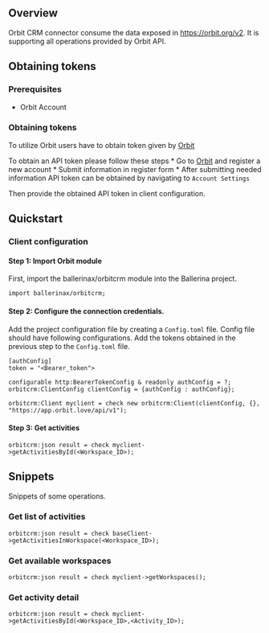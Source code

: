 ## Overview

Orbit CRM connector consume the data exposed in https://orbit.org/v2. It is supporting all operations provided by Orbit API.

## Obtaining tokens

### Prerequisites

- Orbit Account

### Obtaining tokens

To utilize Orbit users have to obtain token given by [Orbit](https://app.orbit.love/)

To obtain an API token please follow these steps
    * Go to [Orbit](https://app.orbit.love/) and register a new account
    * Submit information in register form
    * After submitting needed information API token can be obtained by navigating to `Account Settings`

Then provide the obtained API token in client configuration.

## Quickstart

### Client configuration

#### Step 1: Import Orbit module
First, import the ballerinax/orbitcrm module into the Ballerina project.

```ballerina
import ballerinax/orbitcrm;
```
#### Step 2: Configure the connection credentials.

Add the project configuration file by creating a `Config.toml` file. Config file should have following configurations. Add the tokens obtained in the previous step to the `Config.toml` file.

```ballerina
[authConfig]
token = "<Bearer_token">
```

```ballerina
configurable http:BearerTokenConfig & readonly authConfig = ?;
orbitcrm:ClientConfig clientConfig = {authConfig : authConfig};

orbitcrm:Client myclient = check new orbitcrm:Client(clientConfig, {}, "https://app.orbit.love/api/v1");
```
#### Step 3: Get activities
```ballerina
orbitcrm:json result = check myclient->getActivitiesById(<Workspace_ID>);
```

## Snippets
Snippets of some operations.

### Get list of activities
```ballerina
orbitcrm:json result = check baseClient->getActivitiesInWorkspace(<Workspace_ID>);
```
### Get available workspaces
```ballerina
orbitcrm:json result = check myclient->getWorkspaces();
```
### Get activity detail
```ballerina
orbitcrm:json result = check myclient->getActivitiesById(<Workspace_ID>,<Activity_ID>);
```
